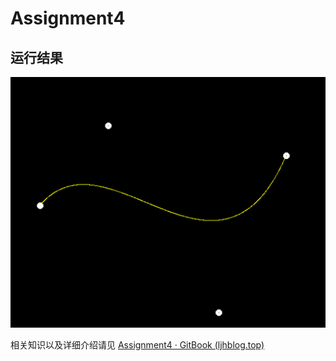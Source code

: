 # Assignment4

## 运行结果

<img src="https://raw.githubusercontent.com/ljhgpp/whatisthis/main/static/OB6G~@HX7%7D%7DGEM@$EC69YYT.png" alt="img" style="zoom:50%;" />



相关知识以及详细介绍请见 [Assignment4 · GitBook (ljhblog.top)](https://www.ljhblog.top/CG/GAMES101/assignment4.html)

